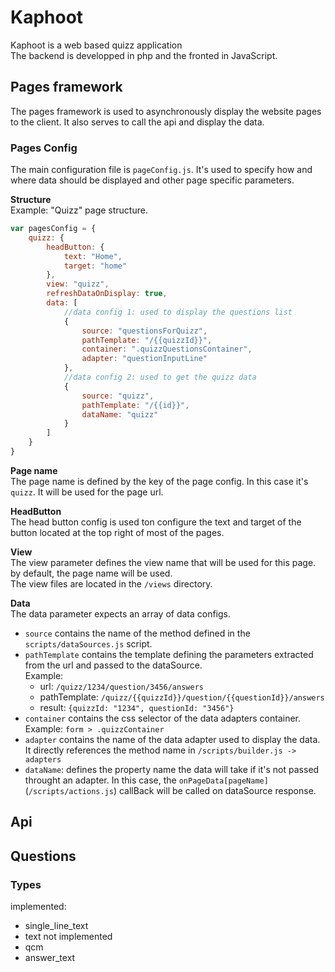 # Kaphoot
Kaphoot is a web based quizz application  
The backend is developped in php and the fronted in JavaScript.  

## Pages framework
The pages framework is used to asynchronously display the website pages to the client.
It also serves to call the api and display the data.

### Pages Config
The main configuration file is `pageConfig.js`. 
It's used to specify how and where data should be displayed and other page specific parameters.  

**Structure**  
Example: "Quizz" page structure.
```javascript
var pagesConfig = {
    quizz: { 
        headButton: {
            text: "Home",
            target: "home"
        },
        view: "quizz",
        refreshDataOnDisplay: true, 
        data: [
            //data config 1: used to display the questions list
            { 
                source: "questionsForQuizz",
                pathTemplate: "/{{quizzId}}", 
                container: ".quizzQuestionsContainer",
                adapter: "questionInputLine"
            },
            //data config 2: used to get the quizz data
            {
                source: "quizz",
                pathTemplate: "/{{id}}", 
                dataName: "quizz"
            }
        ]
    }
}
```
**Page name**  
The page name is defined by the key of the page config. In this case it's `quizz`. It will be used for the page url.  

**HeadButton**  
The head button config is used ton configure the text and target of the button located at the top right of most of the pages.  

**View**  
The view parameter defines the view name that will be used for this page. by default, the page name will be used.  
The view files are located in the `/views` directory.  

**Data**  
The data parameter expects an array of data configs.  
- `source` contains the name of the method defined in the `scripts/dataSources.js` script.  
- `pathTemplate` contains the template defining the parameters extracted from the url and passed to the dataSource.  
Example:  
    - url: `/quizz/1234/question/3456/answers`
    - pathTemplate: `/quizz/{{quizzId}}/question/{{questionId}}/answers`
    - result: `{quizzId: "1234", questionId: "3456"}`  
- `container` contains the css selector of the data adapters container.  
Example: `form > .quizzContainer`
- `adapter` contains the name of the data adapter used to display the data. It directly references the method name in `/scripts/builder.js -> adapters`
- `dataName`: defines the property name the data will take if it's not passed throught an adapter. In this case, the `onPageData[pageName]` (`/scripts/actions.js`) callBack will be called on dataSource response.

## Api


## Questions
### Types
implemented:
- single_line_text
- text
not implemented
- qcm
- answer_text